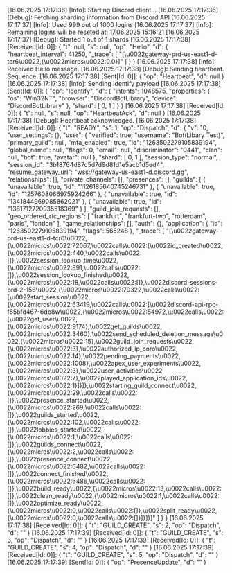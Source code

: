 [16.06.2025 17:17:36] [Info]: Starting Discord client...
[16.06.2025 17:17:36] [Debug]: Fetching sharding information from Discord API
[16.06.2025 17:17:37] [Info]: Used 999 out of 1000 logins
[16.06.2025 17:17:37] [Info]: Remaining logins will be reseted at: 17.06.2025 15:16:21
[16.06.2025 17:17:37] [Debug]: Started 1 out of 1 shards
[16.06.2025 17:17:38] [Received[Id: 0]]: {
  "t": null,
  "s": null,
  "op": "Hello",
  "d": {
    "heartbeat_interval": 41250,
    "_trace": [
      "[\u0022gateway-prd-us-east1-d-tcr6\u0022,{\u0022micros\u0022:0.0}]"
    ]
  }
}
[16.06.2025 17:17:38] [Info]: Received Hello message.
[16.06.2025 17:17:38] [Debug]: Sending heartbeat. Sequence: 
[16.06.2025 17:17:38] [Sent[Id: 0]]: {
  "op": "Heartbeat",
  "d": null
}
[16.06.2025 17:17:38] [Info]: Sending Identify payload
[16.06.2025 17:17:38] [Sent[Id: 0]]: {
  "op": "Identify",
  "d": {
    "intents": 1048575,
    "properties": {
      "os": "Win32NT",
      "browser": "DiscordBotLibrary",
      "device": "DiscordBotLibrary"
    },
    "shard": [
      0,
      1
    ]
  }
}
[16.06.2025 17:17:38] [Received[Id: 0]]: {
  "t": null,
  "s": null,
  "op": "HeartbeatAck",
  "d": null
}
[16.06.2025 17:17:38] [Debug]: Heartbeat acknowledged.
[16.06.2025 17:17:38] [Received[Id: 0]]: {
  "t": "READY",
  "s": 1,
  "op": "Dispatch",
  "d": {
    "v": 10,
    "user_settings": {},
    "user": {
      "verified": true,
      "username": "Bot(Libary Test)",
      "primary_guild": null,
      "mfa_enabled": true,
      "id": "1263502279105839194",
      "global_name": null,
      "flags": 0,
      "email": null,
      "discriminator": "0441",
      "clan": null,
      "bot": true,
      "avatar": null
    },
    "shard": [
      0,
      1
    ],
    "session_type": "normal",
    "session_id": "3b18764d87c5d7d9d81d1e5acb1d5ed4",
    "resume_gateway_url": "wss://gateway-us-east1-d.discord.gg",
    "relationships": [],
    "private_channels": [],
    "presences": [],
    "guilds": [
      {
        "unavailable": true,
        "id": "1126185640745246731"
      },
      {
        "unavailable": true,
        "id": "1257608066975924266"
      },
      {
        "unavailable": true,
        "id": "1341844969085862021"
      },
      {
        "unavailable": true,
        "id": "1381712720935518369"
      }
    ],
    "guild_join_requests": [],
    "geo_ordered_rtc_regions": [
      "frankfurt",
      "frankfurt-two",
      "rotterdam",
      "paris",
      "london"
    ],
    "game_relationships": [],
    "auth": {},
    "application": {
      "id": "1263502279105839194",
      "flags": 565248
    },
    "_trace": [
      "[\u0022gateway-prd-us-east1-d-tcr6\u0022,{\u0022micros\u0022:72067,\u0022calls\u0022:[\u0022id_created\u0022,{\u0022micros\u0022:440,\u0022calls\u0022:[]},\u0022session_lookup_time\u0022,{\u0022micros\u0022:891,\u0022calls\u0022:[]},\u0022session_lookup_finished\u0022,{\u0022micros\u0022:18,\u0022calls\u0022:[]},\u0022discord-sessions-prd-2-156\u0022,{\u0022micros\u0022:70322,\u0022calls\u0022:[\u0022start_session\u0022,{\u0022micros\u0022:63419,\u0022calls\u0022:[\u0022discord-api-rpc-f55bfd467-6db8w\u0022,{\u0022micros\u0022:54972,\u0022calls\u0022:[\u0022get_user\u0022,{\u0022micros\u0022:9174},\u0022get_guilds\u0022,{\u0022micros\u0022:3460},\u0022send_scheduled_deletion_message\u0022,{\u0022micros\u0022:15},\u0022guild_join_requests\u0022,{\u0022micros\u0022:3},\u0022authorized_ip_coro\u0022,{\u0022micros\u0022:14},\u0022pending_payments\u0022,{\u0022micros\u0022:1008},\u0022apex_user_experiments\u0022,{\u0022micros\u0022:3},\u0022user_activities\u0022,{\u0022micros\u0022:7},\u0022played_application_ids\u0022,{\u0022micros\u0022:1}]}]},\u0022starting_guild_connect\u0022,{\u0022micros\u0022:29,\u0022calls\u0022:[]},\u0022presence_started\u0022,{\u0022micros\u0022:269,\u0022calls\u0022:[]},\u0022guilds_started\u0022,{\u0022micros\u0022:102,\u0022calls\u0022:[]},\u0022lobbies_started\u0022,{\u0022micros\u0022:1,\u0022calls\u0022:[]},\u0022guilds_connect\u0022,{\u0022micros\u0022:2,\u0022calls\u0022:[]},\u0022presence_connect\u0022,{\u0022micros\u0022:6482,\u0022calls\u0022:[]},\u0022connect_finished\u0022,{\u0022micros\u0022:6486,\u0022calls\u0022:[]},\u0022build_ready\u0022,{\u0022micros\u0022:13,\u0022calls\u0022:[]},\u0022clean_ready\u0022,{\u0022micros\u0022:1,\u0022calls\u0022:[]},\u0022optimize_ready\u0022,{\u0022micros\u0022:0,\u0022calls\u0022:[]},\u0022split_ready\u0022,{\u0022micros\u0022:0,\u0022calls\u0022:[]}]}]}]"
    ]
  }
}
[16.06.2025 17:17:38] [Received[Id: 0]]: {
  "t": "GUILD_CREATE",
  "s": 2,
  "op": "Dispatch",
  "d": ""
}
[16.06.2025 17:17:39] [Received[Id: 0]]: {
  "t": "GUILD_CREATE",
  "s": 3,
  "op": "Dispatch",
  "d": ""
}
[16.06.2025 17:17:39] [Received[Id: 0]]: {
  "t": "GUILD_CREATE",
  "s": 4,
  "op": "Dispatch",
  "d": ""
}
[16.06.2025 17:17:39] [Received[Id: 0]]: {
  "t": "GUILD_CREATE",
  "s": 5,
  "op": "Dispatch",
  "d": ""
}
[16.06.2025 17:17:39] [Sent[Id: 0]]: {
  "op": "PresenceUpdate",
  "d": ""
}
